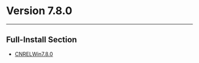 # Version 7.8.0

----

## Full-Install Section

- [CNRELWin7.8.0](https://autopatchcn.bh3.com/ptpublic/rel/20240912162405_49ekXZIjd6SoVTrN/PC/BH3_v7.8.0_fa35dfea8144.7z)
